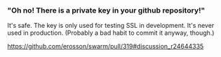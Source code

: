 ### "Oh no! There is a private key in your github repository!"

It's safe. The key is only used for testing SSL in development. It's never used in production. (Probably a bad habit to commit it anyway, though.)

https://github.com/erosson/swarm/pull/319#discussion_r24644335

